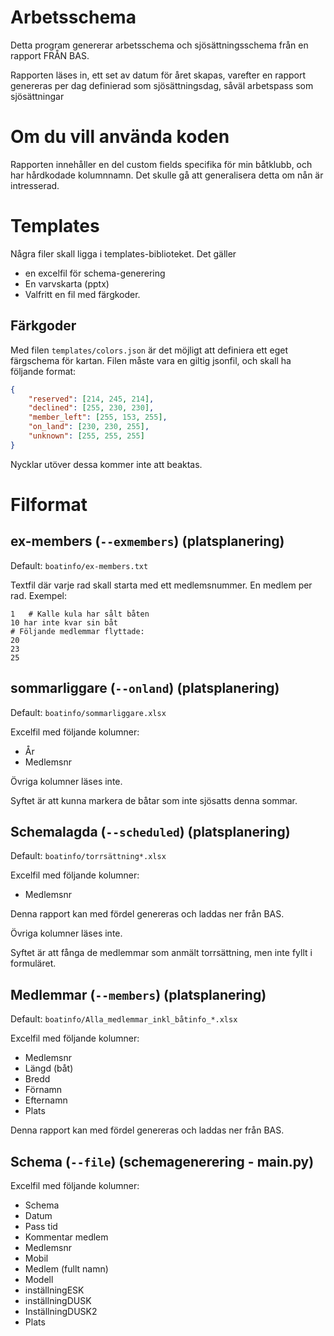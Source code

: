 # Arbetsschema

Detta program genererar arbetsschema och sjösättningsschema från en rapport FRÅN BAS.

Rapporten läses in, ett set av datum för året skapas, varefter en rapport genereras per
dag definierad som sjösättningsdag, såväl arbetspass som sjösättningar


# Om du vill använda koden

Rapporten innehåller en del custom fields specifika för min båtklubb,
och har hårdkodade kolumnnamn. Det skulle gå att generalisera detta om nån är intresserad.

# Templates

Några filer skall ligga i templates-biblioteket. Det gäller
* en excelfil för schema-generering
* En varvskarta (pptx)
* Valfritt en fil med färgkoder.

## Färkgoder
Med filen `templates/colors.json` är det möjligt att definiera ett eget färgschema för kartan. Filen måste vara en giltig jsonfil, och skall ha följande format:

```json
{
    "reserved": [214, 245, 214],
    "declined": [255, 230, 230],
    "member_left": [255, 153, 255],
    "on_land": [230, 230, 255],
    "unknown": [255, 255, 255]
}
```

Nycklar utöver dessa kommer inte att beaktas.


# Filformat
## ex-members (`--exmembers`) (platsplanering)

Default: `boatinfo/ex-members.txt`

Textfil där varje rad skall starta med ett medlemsnummer. En medlem per rad.
Exempel:
```
1   # Kalle kula har sålt båten
10 har inte kvar sin båt
# Följande medlemmar flyttade:
20
23
25
```

## sommarliggare (`--onland`) (platsplanering)

Default: `boatinfo/sommarliggare.xlsx`

Excelfil med följande kolumner:
* År
* Medlemsnr

Övriga kolumner läses inte.

Syftet är att kunna markera de båtar som inte sjösatts denna sommar.

## Schemalagda (`--scheduled`) (platsplanering)

Default: `boatinfo/torrsättning*.xlsx`

Excelfil med följande kolumner:
* Medlemsnr

Denna rapport kan med fördel genereras och laddas ner från BAS.

Övriga kolumner läses inte.

Syftet är att fånga de medlemmar som anmält torrsättning, men inte fyllt i formuläret.

## Medlemmar (`--members`) (platsplanering)

Default: `boatinfo/Alla_medlemmar_inkl_båtinfo_*.xlsx`

Excelfil med följande kolumner:
* Medlemsnr
* Längd (båt)
* Bredd
* Förnamn
* Efternamn
* Plats

Denna rapport kan med fördel genereras och laddas ner från BAS.

## Schema (`--file`) (schemagenerering - main.py)
Excelfil med följande kolumner:
* Schema
* Datum
* Pass tid
* Kommentar medlem
* Medlemsnr
* Mobil
* Medlem (fullt namn)
* Modell
* inställningESK
* inställningDUSK
* InställningDUSK2
* Plats
